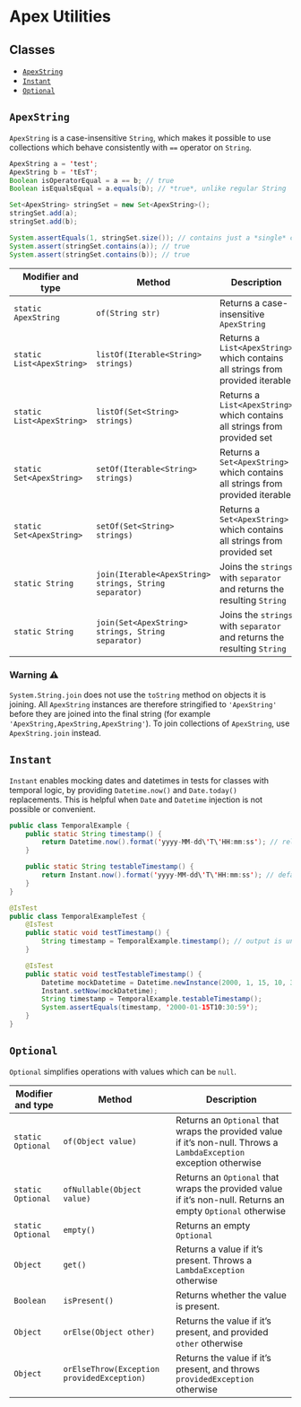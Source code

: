 # Apex Utilities

## Classes

- [`ApexString`](#apex-string)
- [`Instant`](#instant)
- [`Optional`](#optional)

## `ApexString`
<a name="apex-string"></a>

`ApexString` is a case-insensitive `String`, which makes it possible to use collections which behave consistently with `==` operator on `String`.

```java
ApexString a = 'test';
ApexString b = 'tEsT';
Boolean isOperatorEqual = a == b; // true
Boolean isEqualsEqual = a.equals(b); // *true*, unlike regular String

Set<ApexString> stringSet = new Set<ApexString>();
stringSet.add(a);
stringSet.add(b);

System.assertEquals(1, stringSet.size()); // contains just a *single* case-insensitive element, unlike regular String!
System.assert(stringSet.contains(a)); // true
System.assert(stringSet.contains(b)); // true
```

| Modifier and type | Method | Description |
|-------------------|--------|-------------|
| `static ApexString` | `of(String str)` | Returns a case-insensitive `ApexString` |
| `static List<ApexString>` | `listOf(Iterable<String> strings)` | Returns a `List<ApexString>` which contains all strings from provided iterable |
| `static List<ApexString>` | `listOf(Set<String> strings)` | Returns a `List<ApexString>` which contains all strings from provided set |
| `static Set<ApexString>` | `setOf(Iterable<String> strings)` | Returns a `Set<ApexString>` which contains all strings from provided iterable |
| `static Set<ApexString>` | `setOf(Set<String> strings)` | Returns a `Set<ApexString>` which contains all strings from provided set |
| `static String` | `join(Iterable<ApexString> strings, String separator)` | Joins the `strings` with `separator` and returns the resulting `String` |
| `static String` | `join(Set<ApexString> strings, String separator)` | Joins the `strings` with `separator` and returns the resulting `String` |

### Warning :warning:

`System.String.join` does not use the `toString` method on objects it is joining. All `ApexString` instances are therefore stringified to `'ApexString'` before they are joined into the final string (for example `'ApexString,ApexString,ApexString'`). To join collections of `ApexString`, use `ApexString.join` instead.

## `Instant`
<a name="instant"></a>

`Instant` enables mocking dates and datetimes in tests for classes with temporal logic, by providing `Datetime.now()` and `Date.today()` replacements. This is helpful when `Date` and `Datetime` injection is not possible or convenient.

```java
public class TemporalExample {
    public static String timestamp() {
        return Datetime.now().format('yyyy-MM-dd\'T\'HH:mm:ss'); // relies on current datetime provided by System.Datetime
    }

    public static String testableTimestamp() {
        return Instant.now().format('yyyy-MM-dd\'T\'HH:mm:ss'); // defaults to current datetime, but can be overriden in test
    }
}

@IsTest
public class TemporalExampleTest {
    @IsTest
    public static void testTimestamp() {
        String timestamp = TemporalExample.timestamp(); // output is untestable
    }

    @IsTest
    public static void testTestableTimestamp() {
        Datetime mockDatetime = Datetime.newInstance(2000, 1, 15, 10, 30, 59);
        Instant.setNow(mockDatetime);
        String timestamp = TemporalExample.testableTimestamp();
        System.assertEquals(timestamp, '2000-01-15T10:30:59');
    }
}
```


## `Optional`
<a name="optional"></a>

`Optional` simplifies operations with values which can be `null`.

| Modifier and type | Method | Description |
|-------------------|--------|-------------|
| `static Optional` | `of(Object value)` | Returns an `Optional` that wraps the provided value if it’s non-null. Throws a `LambdaException` exception otherwise |
| `static Optional` | `ofNullable(Object value)` | Returns an `Optional` that wraps the provided value if it’s non-null. Returns an empty `Optional` otherwise |
| `static Optional` | `empty()` | Returns an empty `Optional` |
| `Object` | `get()` | Returns a value if it’s present. Throws a `LambdaException` otherwise |
| `Boolean` | `isPresent()` | Returns whether the value is present.
| `Object` | `orElse(Object other)` | Returns the value if it’s present, and provided `other` otherwise |
| `Object` | `orElseThrow(Exception providedException)` | Returns the value if it’s present, and throws `providedException` otherwise |
